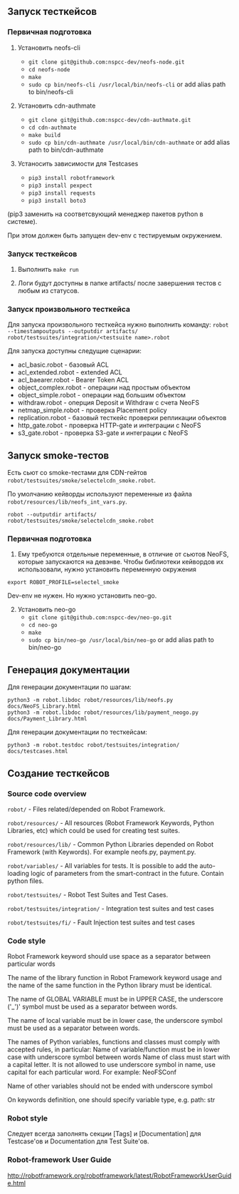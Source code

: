 ## Запуск тесткейсов

### Первичная подготовка

1. Установить neofs-cli 
    - `git clone git@github.com:nspcc-dev/neofs-node.git`
    - `cd neofs-node` 
    - `make`
    - `sudo cp bin/neofs-cli /usr/local/bin/neofs-cli` or add alias path to bin/neofs-cli

2. Установить cdn-authmate
    - `git clone git@github.com:nspcc-dev/cdn-authmate.git`
    - `cd cdn-authmate`
    - `make build`
    - `sudo cp bin/cdn-authmate /usr/local/bin/cdn-authmate` or add alias path to bin/cdn-authmate

3. Устаносить зависимости для Testcases
    - `pip3 install robotframework`
    - `pip3 install pexpect`
    - `pip3 install requests`
    - `pip3 install boto3`

(pip3 заменить на соответсвующий менеджер пакетов python в системе).

При этом должен быть запущен dev-env с тестируемым окружением.

### Запуск тесткейсов

1. Выполнить `make run`

2. Логи будут доступны в папке artifacts/ после завершения тестов с любым из статусов.


### Запуск произвольного тесткейса

Для запуска произвольного тесткейса нужно выполнить команду:
`robot --timestampoutputs --outputdir artifacts/ robot/testsuites/integration/<testsuite name>.robot `

Для запуска доступны следущие сценарии:

 * acl_basic.robot - базовый ACL
 * acl_extended.robot - extended ACL
 * acl_baearer.robot - Bearer Token ACL
 * object_complex.robot - операции над простым объектом
 * object_simple.robot - операции над большим объектом
 * withdraw.robot - оперция Deposit и Withdraw с счета NeoFS
 * netmap_simple.robot - проверка Placement policy
 * replication.robot - базовый тесткейс проверки репликации объектов
 * http_gate.robot - проверка HTTP-gate и интеграции с NeoFS
 * s3_gate.robot - проверка S3-gate и интеграции с NeoFS


## Запуск smoke-тестов

Есть сьют со smoke-тестами для CDN-гейтов `robot/testsuites/smoke/selectelcdn_smoke.robot`.

По умолчанию кейворды используют переменные из файла `robot/resources/lib/neofs_int_vars.py`.
```
robot --outputdir artifacts/ robot/testsuites/smoke/selectelcdn_smoke.robot
```

### Первичная подготовка

1. Ему требуются отдельные переменные, в отличие от сьютов NeoFS, которые запускаются на
девэнве. Чтобы библиотеки кейвордов их использовали, нужно установить переменную
окружения
```
export ROBOT_PROFILE=selectel_smoke
```

Dev-env не нужен. Но нужно установить neo-go.

2. Установить neo-go
    - `git clone git@github.com:nspcc-dev/neo-go.git`
    - `cd neo-go` 
    - `make`
    - `sudo cp bin/neo-go /usr/local/bin/neo-go` or add alias path to bin/neo-go


## Генерация документации

Для генерации документации по шагам:
```
python3 -m robot.libdoc robot/resources/lib/neofs.py docs/NeoFS_Library.html
python3 -m robot.libdoc robot/resources/lib/payment_neogo.py docs/Payment_Library.html
```

Для генерации документации по тесткейсам:
```
python3 -m robot.testdoc robot/testsuites/integration/ docs/testcases.html
```

## Создание тесткейсов

### Source code overview

`robot/` - Files related/depended on Robot Framework.

`robot/resources/` - All resources (Robot Framework Keywords, Python Libraries, etc) which could be used for creating test suites.

`robot/resources/lib/` - Common Python Libraries depended on Robot Framework (with Keywords). For example neofs.py, payment.py.

`robot/variables/` - All variables for tests. It is possible to add the auto-loading logic of parameters from the smart-contract in the future. Contain python files.

`robot/testsuites/` - Robot Test Suites and Test Cases.

`robot/testsuites/integration/` - Integration test suites and test cases

`robot/testsuites/fi/` - Fault Injection test suites and test cases

### Code style

Robot Framework keyword should use space as a separator between particular words

The name of the library function in Robot Framework keyword usage and the name of the same function in the Python library must be identical.

The name of GLOBAL VARIABLE must be in UPPER CASE, the underscore ('_')' symbol must be used as a separator between words.

The name of local variable must be in lower case, the underscore symbol must be used as a separator between words.

The names of Python variables, functions and classes must comply with accepted rules, in particular:
Name of variable/function must be in lower case with underscore symbol between words
Name of class must start with a capital letter. It is not allowed to use underscore symbol in name, use capital for each particular word.
For example: NeoFSConf

Name of other variables should not be ended with underscore symbol

On keywords definition, one should specify variable type, e.g. path: str

### Robot style

Следует всегда заполнять секции [Tags] и [Documentation] для Testcase'ов и Documentation для Test Suite'ов.

### Robot-framework User Guide

http://robotframework.org/robotframework/latest/RobotFrameworkUserGuide.html
